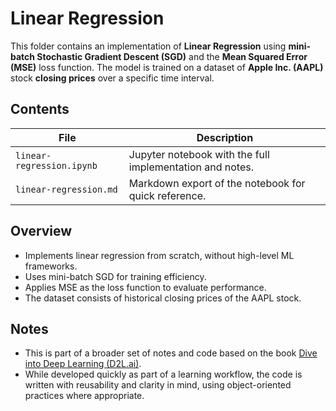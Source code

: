 # Linear Regression

This folder contains an implementation of **Linear Regression** using **mini-batch Stochastic Gradient Descent (SGD)** and the **Mean Squared Error (MSE)** loss function. The model is trained on a dataset of **Apple Inc. (AAPL)** stock **closing prices** over a specific time interval.

## Contents

| File                          | Description                                             |
|-------------------------------|---------------------------------------------------------|
| `linear-regression.ipynb`     | Jupyter notebook with the full implementation and notes. |
| `linear-regression.md`        | Markdown export of the notebook for quick reference.    |

## Overview

- Implements linear regression from scratch, without high-level ML frameworks.
- Uses mini-batch SGD for training efficiency.
- Applies MSE as the loss function to evaluate performance.
- The dataset consists of historical closing prices of the AAPL stock.

## Notes

- This is part of a broader set of notes and code based on the book [Dive into Deep Learning (D2L.ai)](https://d2l.ai/).
- While developed quickly as part of a learning workflow, the code is written with reusability and clarity in mind, using object-oriented practices where appropriate.
